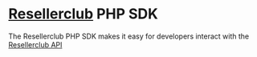 # [Resellerclub](http://www.resllerclub.com) PHP SDK
The Resellerclub PHP SDK makes it easy for developers interact with the [Resellerclub API](https://manage.resellerclub.com/kb/answer/744)
